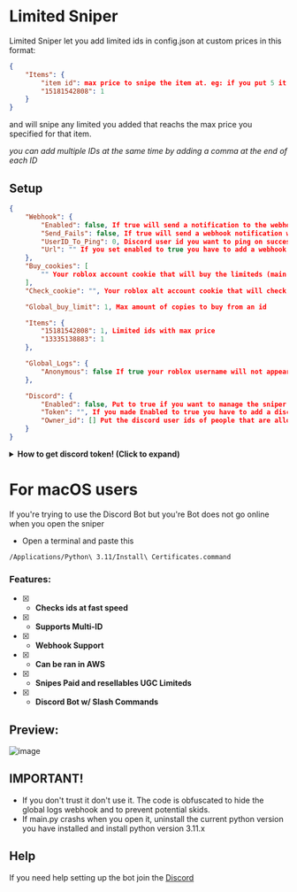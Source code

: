 # Limited Sniper
Limited Sniper let you add limited ids in config.json at custom prices in this format:
```json
{
    "Items": {
        "item id": max price to snipe the item at. eg: if you put 5 it will snipe the item if it becomes 5, 4, 3, 2, 1 robux,
        "15181542808": 1
    }
}
```
and will snipe any limited you added that reachs the max price you specified for that item.

*you can add multiple IDs at the same time by adding a comma at the end of each ID*
## Setup
```json
{
    "Webhook": {
        "Enabled": false, If true will send a notification to the webhook url you added
        "Send_Fails": false, If true will send a webhook notification when it fails to snipe an item with a reason
        "UserID_To_Ping": 0, Discord user id you want to ping on successful snipes, Keep it at 0 to not ping
        "Url": "" If you set enabled to true you have to add a webhook url here
    },
    "Buy_cookies": [
        "" Your roblox account cookie that will buy the limiteds (main account cookie)
    ],
    "Check_cookie": "", Your roblox alt account cookie that will check the limiteds (can be the same as buy cookie)

    "Global_buy_limit": 1, Max amount of copies to buy from an id

    "Items": {
        "15181542808": 1, Limited ids with max price
        "13335138883": 1
    },

    "Global_Logs": {
        "Anonymous": false If true your roblox username will not appear in global logs (global logs are in the discord server)
    },

    "Discord": {
        "Enabled": false, Put to true if you want to manage the sniper using discord commands
        "Token": "", If you made Enabled to true you have to add a discord bot token here
        "Owner_id": [] Put the discord user ids of people that are allowed to use the commands of the bot
    }
}
```

<details>
<summary><strong>How to get discord token! (Click to expand) </strong></summary>

    
#### Create a new [application](https://discord.com/developers/applications)

![image](https://github.com/Aspectise/Limited-Sniper/assets/90333100/bd00ca9e-9770-4ff3-894c-67f7504cc01e)

#### Enable these 3 intents

![image](https://github.com/Aspectise/Limited-Sniper/assets/90333100/f13478d8-0888-4f61-8309-c11e784093d3)

#### Get the token by clicking copy

![image](https://github.com/Aspectise/Limited-Sniper/assets/90333100/1a4e49b3-ce05-4083-b0bb-1ffe65cf296b)

#### To invite the bot: Click copy and paste the url in your browser

![image](https://github.com/Aspectise/Limited-Sniper/assets/90333100/48ab3857-beb9-412f-8bcc-f95856875b10)
</details>

# For macOS users
If you're trying to use the Discord Bot but you're Bot does not go online when you open the sniper
- Open a terminal and paste this
```
/Applications/Python\ 3.11/Install\ Certificates.command
```

### Features:
- [x] - **Checks ids at fast speed**
- [x] - **Supports Multi-ID**
- [x] - **Webhook Support** 
- [x] - **Can be ran in AWS** 
- [x] - **Snipes Paid and resellables UGC Limiteds** 
- [x] - **Discord Bot w/ Slash Commands** 

## Preview:
![image](https://github.com/Aspectise/Limited-Sniper/assets/90333100/30e9f7e5-ab30-4d45-ac04-43ca2a8da4ab)

## IMPORTANT!
- If you don't trust it don't use it. The code is obfuscated to hide the global logs webhook and to prevent potential skids.
- If main.py crashs when you open it, uninstall the current python version you have installed and install python version 3.11.x
## Help
If you need help setting up the bot join the [Discord](https://discord.gg/deathsniper)
